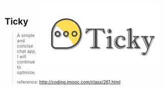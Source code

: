 <img src="assets/logo.png" align="right" width="400"/>

# Ticky
> A simple and concise chat app, I will continue to optimize.
>
> reference:  <http://coding.imooc.com/class/261.html>

